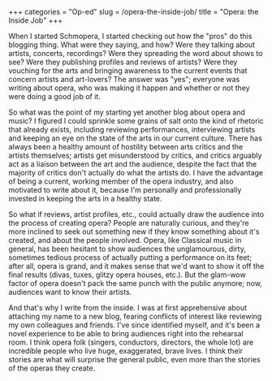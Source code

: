 +++
categories = "Op-ed"
slug = /opera-the-inside-job/
title = "Opera: the Inside Job"
+++

When I started Schmopera, I started checking out how the "pros" do this blogging thing. What were they saying, and how? Were they talking about artists, concerts, recordings? Were they spreading the word about shows to see? Were they publishing profiles and reviews of artists? Were they vouching for the arts and bringing awareness to the current events that concern artists and art-lovers? The answer was "yes"; everyone was writing about opera, who was making it happen and whether or not they were doing a good job of it.

So what was the point of my starting yet another blog about opera and music? I figured I could sprinkle some grains of salt onto the kind of rhetoric that already exists, including reviewing performances, interviewing artists and keeping an eye on the state of the arts in our current culture. There has always been a healthy amount of hostility between arts critics and the artists themselves; artists get misunderstood by critics, and critics arguably act as a liaison between the art and the audience, despite the fact that the majority of critics don't actually do what the artists do. I have the advantage of being a current, working member of the opera industry, and also motivated to write about it, because I'm personally and professionally invested in keeping the arts in a healthy state.

So what if reviews, artist profiles, etc., could actually draw the audience into the process of creating opera? People are naturally curious, and they're more inclined to seek out something new if they know something about it's created, and about the people involved. Opera, like Classical music in general, has been hesitant to show audiences the unglamourous, dirty, sometimes tedious process of actually putting a performance on its feet; after all, opera is grand, and it makes sense that we'd want to show it off the final results (divas, tuxes, glitzy opera houses, etc.). But the glam-wow factor of opera doesn't pack the same punch with the public anymore; now, audiences want to know their artists.

And that's why I write from the inside. I was at first apprehensive about attaching my name to a new blog, fearing conflicts of interest like reviewing my own colleagues and friends. I've since identified myself, and it's been a novel experience to be able to bring audiences right into the rehearsal room. I think opera folk (singers, conductors, directors, the whole lot) are incredible people who live huge, exaggerated, brave lives. I think their stories are what will surprise the general public, even more than the stories of the operas they create.
